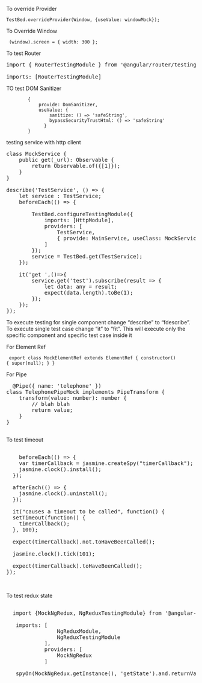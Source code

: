 To override Provider

    TestBed.overrideProvider(Window, {useValue: windowMock});

To Override Window

<code> (<any>window).screen = { width: 300 }; </code>
  
To test Router

<pre>
import { RouterTestingModule } from '@angular/router/testing';

imports: [RouterTestingModule]
</pre>

TO test DOM Sanitizer

            {
                provide: DomSanitizer,
                useValue: {
                    sanitize: () => 'safeString',
                    bypassSecurityTrustHtml: () => 'safeString'
                  }
            }


testing service with http client
<pre>
class MockService {
    public get(_url): Observable<any> {
        return Observable.of({[1]});
    }
}

describe('TestService', () => {
    let service : TestService;
    beforeEach(() => {

        TestBed.configureTestingModule({
            imports: [HttpModule],
            providers: [
                TestService,
                { provide: MainService, useClass: MockService }
            ]
        });
        service = TestBed.get(TestService);
    });

    it('get ',()=>{
        service.get('test').subscribe(result => {
            let data: any = result;
            expect(data.length).toBe(1);
        });
    });
});
</pre>


To execute testing for single component change “describe” to “fdescribe”. To execute single test case change “it” to “fit”. This will execute only the specific component and specific test case inside it

For Element Ref

<code> export class MockElementRef extends ElementRef {
    constructor() { super(null); }
}
</code>

For Pipe

<pre>
  @Pipe({ name: 'telephone' })
class TelephonePipeMock implements PipeTransform {
    transform(value: number): number {
        // blah blah
        return value;
    }
}
  </pre>
  
  To test timeout
  
  <pre>
  
    beforeEach(() => {
    var timerCallback = jasmine.createSpy("timerCallback");
    jasmine.clock().install();
  });
  
  afterEach(() => {
    jasmine.clock().uninstall();
  });
  
  it("causes a timeout to be called", function() {
  setTimeout(function() {
    timerCallback();
  }, 100);

  expect(timerCallback).not.toHaveBeenCalled();

  jasmine.clock().tick(101);

  expect(timerCallback).toHaveBeenCalled();
});
  
  </pre>
  
  To test redux state
  
  <pre>
  
  import {MockNgRedux, NgReduxTestingModule} from '@angular-redux/store/lib/testing';
  
   imports: [
                NgReduxModule,
                NgReduxTestingModule
            ],
            providers: [
                MockNgRedux
            ]
            
   spyOn(MockNgRedux.getInstance(), 'getState').and.returnValue({});
  </pre>
